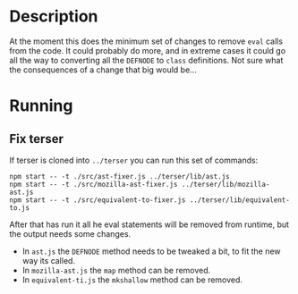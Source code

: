 
# Description
At the moment this does the minimum set of changes to remove `eval` calls from the code.
It could probably do more, and in extreme cases it could go all the way to converting all the `DEFNODE` to `class` definitions.
Not sure what the consequences of a change that big would be...

# Running

## Fix terser

If terser is cloned into `../terser` you can run this set of commands:

```
npm start -- -t ./src/ast-fixer.js ../terser/lib/ast.js
npm start -- -t ./src/mozilla-ast-fixer.js ../terser/lib/mozilla-ast.js
npm start -- -t ./src/equivalent-to-fixer.js ../terser/lib/equivalent-to.js
```

After that has run it all he eval statements will be removed from runtime, but the output needs some changes.

* In `ast.js` the `DEFNODE` method needs to be tweaked a bit, to fit the new way its called.
* In `mozilla-ast.js` the `map` method can be removed.
* In `equivalent-ti.js` the `mkshallow` method can be removed.

